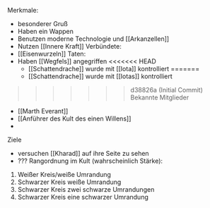 Merkmale:
+ besonderer Gruß
+ Haben ein Wappen
+ Benutzen moderne Technologie und [[Arkanzellen]]
+ Nutzen [[Innere Kraft]]
Verbündete:
+ [[Eisenwurzeln]]
Taten:
+ Haben [[Wegfels]] angegriffen
<<<<<<< HEAD
	+ [[Schattendrache]] wurde mit [[Iota]] kontrolliert
=======
	+ [[Schattendrache]] wurde mit [[Iotas]] kontrolliert
>>>>>>> d38826a (Initial Commit)
Bekannte Mitglieder
+ [[Marth Everant]]
+ [[Anführer des Kult des einen Willens]]
+ 
Ziele
+ versuchen [[Kharad]] auf ihre Seite zu sehen
+ ???
Rangordnung im Kult (wahrscheinlich Stärke):
1. Weißer Kreis/weiße Umrandung
2. Schwarzer Kreis weiße Umrandung
3. Schwarzer Kreis zwei schwarze Umrandungen
4. Schwarzer Kreis eine schwarzer Umrandung 
